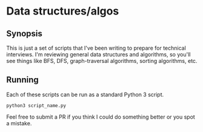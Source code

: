 # Data structures/algos

## Synopsis

This is just a set of scripts that I've been writing to prepare for technical
interviews. I'm reviewing general data structures and algorithms, so
you'll see things like BFS, DFS, graph-traversal algorithms, sorting algorithms,
etc.

## Running

Each of these scripts can be run as a standard Python 3 script.

    python3 script_name.py

Feel free to submit a PR if you think I could do something better or you spot a
mistake.

